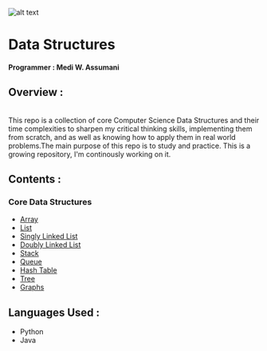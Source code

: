 ![alt text](https://jupitervidya.com/wp-content/uploads/2014/02/data-structures-training-bangalore-jupiter-vidya-430x270.jpg "Logo Title Text 1")

# Data Structures </br>

#### Programmer : Medi W. Assumani
## Overview : 
</br>
This repo is a collection of core Computer Science Data Structures and their time complexities to sharpen my critical thinking skills, implementing them from scratch, and  as well as knowing how to apply them in real world problems.The main purpose of this repo is to study and practice. This is a growing repository, I'm continously working on it.

## Contents : </br>

### Core Data Structures

* <a href = "https://github.com/MediBoss/DataStructures/tree/master/Array">Array</a>
* <a href = "https://github.com/MediBoss/DataStructures/tree/master/List">List</a>
* <a href = "https://github.com/MediBoss/DataStructures/tree/master/SinglyLinkedList"> Singly Linked List</a>
* <a href = "https://github.com/MediBoss/DataStructures/tree/master/DoublyLinkedList"> Doubly Linked List</a>
* <a href = "https://github.com/MediBoss/DataStructures/tree/master/Stack"> Stack</a>
* <a href = "https://github.com/MediBoss/DataStructures/tree/master/Queue"> Queue</a>
* <a href = "https://github.com/MediBoss/DataStructures/tree/master/HashTable"> Hash Table</a>
* <a href = "https://github.com/MediBoss/DataStructures/tree/master/Tree">Tree</a>
* <a href = "https://github.com/MediBoss/DataStructures/tree/master/Graphs">Graphs</a>


## Languages Used : 

* Python
* Java


